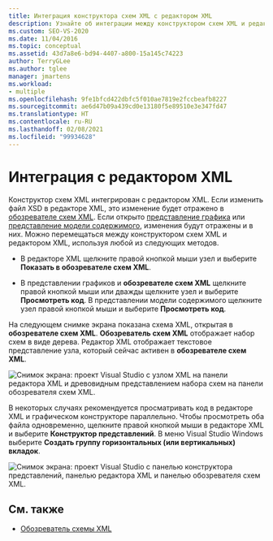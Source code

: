 ```yaml
---
title: Интеграция конструктора схем XML с редактором XML
description: Узнайте об интеграции между конструктором схем XML и редактором XML, а также о том, как изменения, внесенные в одном из них, отражаются в другом.
ms.custom: SEO-VS-2020
ms.date: 11/04/2016
ms.topic: conceptual
ms.assetid: 43d7a8e6-bd94-4407-a800-15a145c74223
author: TerryGLee
ms.author: tglee
manager: jmartens
ms.workload:
- multiple
ms.openlocfilehash: 9fe1bfcd422dbfc5f010ae7819e2fccbeafb8227
ms.sourcegitcommit: ae6d47b09a439cd0e13180f5e89510e3e347fd47
ms.translationtype: HT
ms.contentlocale: ru-RU
ms.lasthandoff: 02/08/2021
ms.locfileid: "99934628"
---
```

# <a name="integration-with-xml-editor"></a>Интеграция с редактором XML

Конструктор схем XML интегрирован с редактором XML. Если изменить файл XSD в редакторе XML, это изменение будет отражено в [обозревателе схем XML](../xml-tools/xml-schema-explorer.md). Если открыто [представление графика](../xml-tools/graph-view.md) или [представление модели содержимого](../xml-tools/content-model-view.md), изменения будут отражены и в них. Можно перемещаться между конструктором схем XML и редактором XML, используя любой из следующих методов.

- В редакторе XML щелкните правой кнопкой мыши узел и выберите **Показать в обозревателе схем XML**.

- В представлении графиков и **обозревателе схем XML** щелкните правой кнопкой мыши или дважды щелкните узел и выберите **Просмотреть код**. В представлении модели содержимого щелкните узел правой кнопкой мыши и выберите **Просмотреть код**.

На следующем снимке экрана показана схема XML, открытая в **обозревателе схем XML**. **Обозреватель схем XML** отображает набор схем в виде дерева. Редактор XML отображает текстовое представление узла, который сейчас активен в **обозревателе схем XML**.

![Снимок экрана: проект Visual Studio с узлом XML на панели редактора XML и древовидным представлением набора схем на панели обозревателя схем XML.](../xml-tools/media/xsddesignerwithxmleditor.gif)

В некоторых случаях рекомендуется просматривать код в редакторе XML и графическом конструкторе параллельно. Чтобы просмотреть оба файла одновременно, щелкните правой кнопкой мыши в редакторе XML и выберите **Конструктор представлений**. В меню Visual Studio Windows выберите **Создать группу горизонтальных (или вертикальных) вкладок**.

![Снимок экрана: проект Visual Studio с панелью конструктора представлений, панелью редактора XML и панелью обозревателя схем XML.](../xml-tools/media/xsddesignerwithxmleditorandcmv.gif)

## <a name="see-also"></a>См. также

- [Обозреватель схемы XML](../xml-tools/xml-schema-explorer.md)
